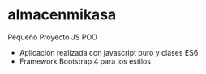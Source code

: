 # almacenmikasa
Pequeño Proyecto JS POO

- Aplicación realizada con javascript puro y clases ES6
- Framework Bootstrap 4 para los estilos
